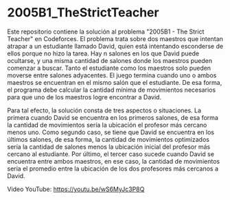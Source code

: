 # 2005B1_TheStrictTeacher
Este repositorio contiene la solución al problema "2005B1 - The Strict Teacher" en Codeforces. El problema trata sobre dos maestros que intentan atrapar a un estudiante llamado David, quien está intentando esconderse de ellos porque no hizo la tarea. Hay n salones en los que David puede ocultarse, y una misma cantidad de salones donde los maestros pueden comenzar a buscar. Tanto el estudiante como los maestros solo pueden moverse entre salones adyacentes. El juego termina cuando uno o ambos maestros se encuentran en el mismo salón que el estudiante. De esa forma, el programa debe calcular la cantidad mínima de movimientos necesarios para que uno de los maestros logre encontrar a David.

Para tal efecto, la solución consta de tres aspectos o situaciones. La primera cuando David se encuentra en los primeros salones, de esa forma la cantidad de movimientos sería la ubicación el profesor más cercano menos uno. Como segundo caso, se tiene que David se encuentra en los últimos salones, de esa forma, la cantidad de movimientos optimizados sería la cantidad de salones menos la ubicación inicial del profesor más cercano al estudiante. Por último, el tercer caso sucede cuando David se encuentra entre ambos maestros, en ese caso, la cantidad de movimientos sería el promedio entre la ubicación de los dos profesores más cercanos a David.

Video YouTube: https://youtu.be/wS6MyJc3P8Q
